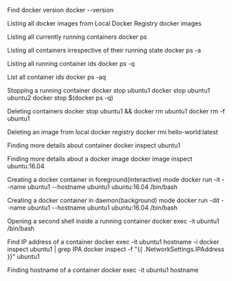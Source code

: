 Find docker version
docker --version

Listing all docker images from Local Docker Registry
docker images

Listing all currently running containers
docker ps

Listing all containers irrespective of their running state
docker ps -a

Listing all running container ids
docker ps -q

List all container ids
docker ps -aq

Stopping a running container
docker stop ubuntu1
docker stop ubuntu1 ubuntu2
docker stop $(docker ps -q)

Deleting containers
docker stop ubuntu1 && docker rm ubuntu1
docker rm -f ubuntu1

Deleting an image from local docker registry
docker rmi hello-world:latest

Finding more details about container
docker inspect ubuntu1

Finding more details about a docker image
docker image inspect ubuntu:16.04

Creating a docker container in foreground(interactive) mode
docker run -it --name ubuntu1 --hostname ubuntu1 ubuntu:16.04 /bin/bash

Creating a docker container in daemon(background) mode
docker run -dit --name ubuntu1 --hostname ubuntu1 ubuntu:16.04 /bin/bash

Opening a second shell inside a running container
docker exec -it ubuntu1 /bin/bash

Find IP address of a container
docker exec -it ubuntu1 hostname -i
docker inspect ubuntu1 | grep IPA
docker inspect -f "{{ .NetworkSettings.IPAddress }}" ubuntu1

Finding hostname of a container
docker exec -it ubuntu1 hostname 
